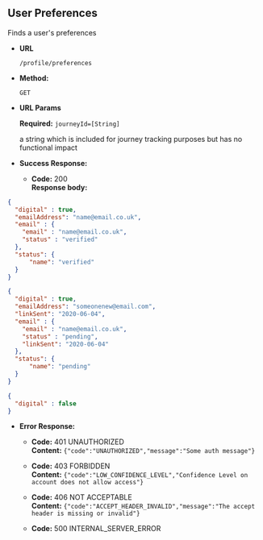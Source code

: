 User Preferences
----
  Finds a user's preferences

* **URL**

  `/profile/preferences`

* **Method:**

  `GET`

*  **URL Params**

   **Required:**
   `journeyId=[String]`

    a string which is included for journey tracking purposes but has no functional impact

* **Success Response:**

  * **Code:** 200 <br />
    **Response body:**

```json
{
  "digital" : true,
  "emailAddress": "name@email.co.uk",
  "email" : {
    "email" : "name@email.co.uk",
    "status" : "verified"
  },
  "status": {
      "name": "verified"
  }
}
```

```json
{
  "digital" : true,
  "emailAddress": "someonenew@email.com",
  "linkSent": "2020-06-04",
  "email" : {
    "email" : "name@email.co.uk",
    "status" : "pending",
    "linkSent": "2020-06-04"
  },
  "status": {
      "name": "pending"
  }
}
```

```json
{
  "digital" : false
}
```


* **Error Response:**

  * **Code:** 401 UNAUTHORIZED <br />
    **Content:** `{"code":"UNAUTHORIZED","message":"Some auth message"}`

  * **Code:** 403 FORBIDDEN <br />
    **Content:** `{"code":"LOW_CONFIDENCE_LEVEL","Confidence Level on account does not allow access"}`

  * **Code:** 406 NOT ACCEPTABLE <br />
    **Content:** `{"code":"ACCEPT_HEADER_INVALID","message":"The accept header is missing or invalid"}`

  * **Code:** 500 INTERNAL_SERVER_ERROR <br />


